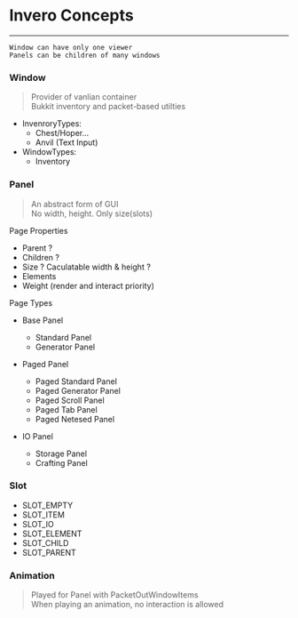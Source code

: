 # Invero Concepts

---

```text
Window can have only one viewer  
Panels can be children of many windows  
```

### Window

> Provider of vanlian container  
> Bukkit inventory and packet-based utilties

- InvenroryTypes:
    - Chest/Hoper...
    - Anvil (Text Input)
- WindowTypes:
    - Inventory

### Panel

> An abstract form of GUI  
> No width, height. Only size(slots)

Page Properties

- Parent ?
- Children ?
- Size ? Caculatable width & height ?
- Elements
- Weight (render and interact priority)

Page Types

- Base Panel
    - Standard Panel
    - Generator Panel

- Paged Panel
    - Paged Standard Panel
    - Paged Generator Panel
    - Paged Scroll Panel
    - Paged Tab Panel
    - Paged Netesed Panel

- IO Panel
    - Storage Panel
    - Crafting Panel

### Slot

- SLOT_EMPTY
- SLOT_ITEM
- SLOT_IO
- SLOT_ELEMENT
- SLOT_CHILD
- SLOT_PARENT

### Animation

> Played for Panel with PacketOutWindowItems   
> When playing an animation, no interaction is allowed  

